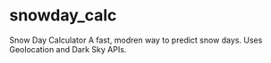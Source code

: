 # snowday_calc
Snow Day Calculator
A fast, modren way to predict snow days. Uses Geolocation and Dark Sky APIs.
